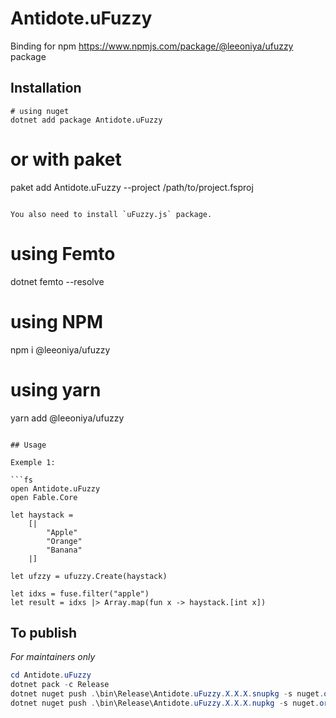 # Antidote.uFuzzy

Binding for npm https://www.npmjs.com/package/@leeoniya/ufuzzy package

## Installation

```
# using nuget
dotnet add package Antidote.uFuzzy
```

# or with paket
paket add Antidote.uFuzzy --project /path/to/project.fsproj
```

You also need to install `uFuzzy.js` package.

```
# using Femto
dotnet femto --resolve

# using NPM
npm i @leeoniya/ufuzzy
# using yarn
yarn add @leeoniya/ufuzzy
```

## Usage

Exemple 1:

```fs
open Antidote.uFuzzy
open Fable.Core

let haystack =
    [|
        "Apple"
        "Orange"
        "Banana"
    |]

let ufzzy = ufuzzy.Create(haystack)

let idxs = fuse.filter("apple")
let result = idxs |> Array.map(fun x -> haystack.[int x])
```

## To publish

*For maintainers only*

```ps1
cd Antidote.uFuzzy
dotnet pack -c Release
dotnet nuget push .\bin\Release\Antidote.uFuzzy.X.X.X.snupkg -s nuget.org -k <nuget_key>
dotnet nuget push .\bin\Release\Antidote.uFuzzy.X.X.X.nupkg -s nuget.org -k <nuget_key>
```
